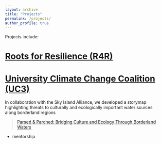 ```yaml
---
layout: archive
title: "Projects"
permalink: /projects/
author_profile: true
---
```


Projects include:
# [Roots for Resilience (R4R)](https://datascience.arizona.edu/r4r)

# [University Climate Change Coalition (UC3)](https://secondnature.org/initiative/uc3-coalition/)

In collaboration with the Sky Island Alliance, we developed a storymap highlighting threats to culturally and ecologically important water sources along borderland regions
>[Parsed & Parched: Bridging Culture and Ecology Through Borderland Waters](https://storymaps.arcgis.com/stories/c6b8dcbb55df4373a8b4f4c2e7a5b192)


- mentorship
